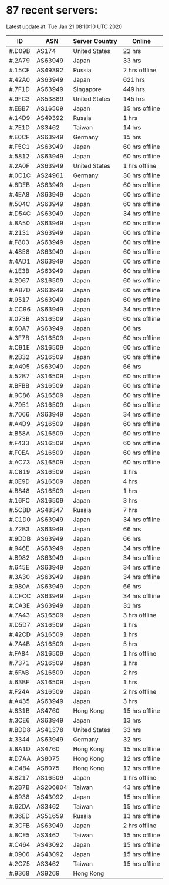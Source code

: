 # 87 recent servers:

Latest update at: Tue Jan 21 08:10:10 UTC 2020

| ID | ASN | Server Country | Online |
| -- | --- | -------------- | ------ |
| #.D09B | AS174 | United States | 22 hrs |
| #.2A79 | AS63949 | Japan | 33 hrs |
| #.15CF | AS49392 | Russia | 2 hrs offline |
| #.42A0 | AS63949 | Japan | 621 hrs |
| #.7F1D | AS63949 | Singapore | 449 hrs |
| #.9FC3 | AS53889 | United States | 145 hrs |
| #.EBB7 | AS16509 | Japan | 15 hrs offline |
| #.14D9 | AS49392 | Russia | 1 hrs |
| #.7E1D | AS3462 | Taiwan | 14 hrs |
| #.E0CF | AS63949 | Germany | 15 hrs |
| #.F5C1 | AS63949 | Japan | 60 hrs offline |
| #.5812 | AS63949 | Japan | 60 hrs offline |
| #.2A0F | AS63949 | United States | 1 hrs offline |
| #.0C1C | AS24961 | Germany | 30 hrs offline |
| #.8DEB | AS63949 | Japan | 60 hrs offline |
| #.4EA8 | AS63949 | Japan | 60 hrs offline |
| #.504C | AS63949 | Japan | 60 hrs offline |
| #.D54C | AS63949 | Japan | 34 hrs offline |
| #.8A50 | AS63949 | Japan | 60 hrs offline |
| #.2131 | AS63949 | Japan | 60 hrs offline |
| #.F803 | AS63949 | Japan | 60 hrs offline |
| #.4858 | AS63949 | Japan | 60 hrs offline |
| #.4AD1 | AS63949 | Japan | 60 hrs offline |
| #.1E3B | AS63949 | Japan | 60 hrs offline |
| #.2067 | AS16509 | Japan | 60 hrs offline |
| #.A87D | AS63949 | Japan | 60 hrs offline |
| #.9517 | AS63949 | Japan | 60 hrs offline |
| #.CC96 | AS63949 | Japan | 34 hrs offline |
| #.073B | AS16509 | Japan | 60 hrs offline |
| #.60A7 | AS63949 | Japan | 66 hrs |
| #.3F7B | AS16509 | Japan | 60 hrs offline |
| #.C91E | AS16509 | Japan | 60 hrs offline |
| #.2B32 | AS16509 | Japan | 60 hrs offline |
| #.A495 | AS63949 | Japan | 66 hrs |
| #.52B7 | AS16509 | Japan | 60 hrs offline |
| #.BFBB | AS16509 | Japan | 60 hrs offline |
| #.9C86 | AS16509 | Japan | 60 hrs offline |
| #.7951 | AS16509 | Japan | 60 hrs offline |
| #.7066 | AS63949 | Japan | 34 hrs offline |
| #.A4D9 | AS16509 | Japan | 60 hrs offline |
| #.B58A | AS16509 | Japan | 60 hrs offline |
| #.F433 | AS16509 | Japan | 60 hrs offline |
| #.F0EA | AS16509 | Japan | 60 hrs offline |
| #.AC73 | AS16509 | Japan | 60 hrs offline |
| #.C819 | AS16509 | Japan | 1 hrs |
| #.0E9D | AS16509 | Japan | 4 hrs |
| #.B848 | AS16509 | Japan | 1 hrs |
| #.16FC | AS16509 | Japan | 3 hrs |
| #.5CBD | AS48347 | Russia | 7 hrs |
| #.C1D0 | AS63949 | Japan | 34 hrs offline |
| #.72B3 | AS63949 | Japan | 66 hrs |
| #.9DDB | AS63949 | Japan | 66 hrs |
| #.946E | AS63949 | Japan | 34 hrs offline |
| #.B982 | AS63949 | Japan | 34 hrs offline |
| #.645E | AS63949 | Japan | 34 hrs offline |
| #.3A30 | AS63949 | Japan | 34 hrs offline |
| #.980A | AS63949 | Japan | 66 hrs |
| #.CFCC | AS63949 | Japan | 34 hrs offline |
| #.CA3E | AS63949 | Japan | 31 hrs |
| #.7A43 | AS16509 | Japan | 3 hrs offline |
| #.D5D7 | AS16509 | Japan | 1 hrs |
| #.42CD | AS16509 | Japan | 1 hrs |
| #.7A4B | AS16509 | Japan | 5 hrs |
| #.FA84 | AS16509 | Japan | 1 hrs offline |
| #.7371 | AS16509 | Japan | 1 hrs |
| #.6FAB | AS16509 | Japan | 2 hrs |
| #.63BF | AS16509 | Japan | 1 hrs |
| #.F24A | AS16509 | Japan | 2 hrs offline |
| #.A435 | AS63949 | Japan | 3 hrs |
| #.831B | AS4760 | Hong Kong | 15 hrs offline |
| #.3CE6 | AS63949 | Japan | 13 hrs |
| #.BDD8 | AS41378 | United States | 33 hrs |
| #.3344 | AS63949 | Germany | 32 hrs |
| #.8A1D | AS4760 | Hong Kong | 15 hrs offline |
| #.D7AA | AS8075 | Hong Kong | 12 hrs offline |
| #.C4B4 | AS8075 | Hong Kong | 12 hrs offline |
| #.8217 | AS16509 | Japan | 1 hrs offline |
| #.2B7B | AS206804 | Taiwan | 43 hrs offline |
| #.6938 | AS43092 | Japan | 15 hrs offline |
| #.62DA | AS3462 | Taiwan | 15 hrs offline |
| #.36ED | AS51659 | Russia | 13 hrs offline |
| #.3CFB | AS63949 | Japan | 2 hrs offline |
| #.8CE5 | AS3462 | Taiwan | 15 hrs offline |
| #.C464 | AS43092 | Japan | 15 hrs offline |
| #.0906 | AS43092 | Japan | 15 hrs offline |
| #.2C75 | AS3462 | Taiwan | 15 hrs offline |
| #.9368 | AS9269 | Hong Kong | |

